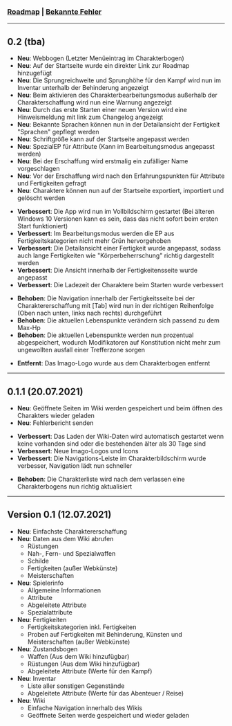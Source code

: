 ### [Roadmap](https://github.com/christophergoltz/imago-app/blob/develop/ROADMAP.md) | [Bekannte Fehler](https://github.com/christophergoltz/imago-app/issues?q=is%3Aissue+is%3Aopen+label%3Abug)

---
## 0.2 (tba)

- **Neu**: Webbogen (Letzter Menüeintrag im Charakterbogen)
- **Neu**: Auf der Startseite wurde ein direkter Link zur Roadmap hinzugefügt
- **Neu**: Die Sprungreichweite und Sprunghöhe für den Kampf wird nun im Inventar unterhalb der Behinderung angezeigt
- **Neu**: Beim aktivieren des Charakterbearbeitungsmodus außerhalb der Charakterschaffung wird nun eine Warnung angezeigt
- **Neu**: Durch das erste Starten einer neuen Version wird eine Hinweismeldung mit link zum Changelog angezeigt
- **Neu**: Bekannte Sprachen können nun in der Detailansicht der Fertigkeit "Sprachen" gepflegt werden
- **Neu**: Schriftgröße kann auf der Startseite angepasst werden
- **Neu**: SpezialEP für Attribute (Kann im Bearbeitungsmodus angepasst werden)
- **Neu**: Bei der Erschaffung wird erstmalig ein zufälliger Name vorgeschlagen
- **Neu**: Vor der Erschaffung wird nach den Erfahrungspunkten für Attribute und Fertigkeiten gefragt
- **Neu**: Charaktere können nun auf der Startseite exportiert, importiert und gelöscht werden

<!-- -->

- **Verbessert**: Die App wird nun im Vollbildschirm gestartet (Bei älteren Windows 10 Versionen kann es sein, dass das nicht sofort beim ersten Start funktioniert)
- **Verbessert**: Im Bearbeitungsmodus werden die EP aus Fertigkeitskategorien nicht mehr Grün hervorgehoben
- **Verbessert**: Die Detailansicht einer Fertigkeit wurde angepasst, sodass auch lange Fertigkeiten wie "Körperbeherrschung" richtig dargestellt werden
- **Verbessert**: Die Ansicht innerhalb der Fertigkeitensseite wurde angepasst
- **Verbessert**: Die Ladezeit der Charaktere beim Starten wurde verbessert

<!-- -->

- **Behoben**: Die Navigation innerhalb der Fertigkeitsseite bei der Charaktererschaffung mit [Tab] wird nun in der richtigen Reihenfolge (Oben nach unten, links nach rechts) durchgeführt
- **Behoben**: Die aktuellen Lebenspunkte verändern sich passend zu dem Max-Hp
- **Behoben**: Die aktuellen Lebenspunkte werden nun prozentual abgespeichert, wodurch Modifikatoren auf Konstitution nicht mehr zum ungewollten ausfall einer Trefferzone sorgen

<!-- -->

- **Entfernt**: Das Imago-Logo wurde aus dem Charakterbogen entfernt

---
## 0.1.1 (20.07.2021)

- **Neu**: Geöffnete Seiten im Wiki werden gespeichert und beim öffnen des Charakters wieder geladen
- **Neu**: Fehlerbericht senden
  
<!-- -->
 
- **Verbessert**: Das Laden der Wiki-Daten wird automatisch gestartet wenn keine vorhanden sind oder die bestehenden älter als 30 Tage sind
- **Verbessert**: Neue Imago-Logos und Icons
- **Verbessert**: Die Navigations-Leiste im Charakterbildschirm wurde verbesser, Navigation lädt nun schneller

<!-- -->

- **Behoben**: Die Charakterliste wird nach dem verlassen eine Charakterbogens nun richtig aktualisiert

--- 
## Version 0.1 (12.07.2021)
- **Neu**: Einfachste Charaktererschaffung
- **Neu**: Daten aus dem Wiki abrufen
    - Rüstungen
    - Nah-, Fern- und Spezialwaffen
    - Schilde
    - Fertigkeiten (außer Webkünste)
    - Meisterschaften
- **Neu**: Spielerinfo
    - Allgemeine Informationen
    - Attribute
    - Abgeleitete Attribute
    - Spezialattribute
- **Neu**: Fertigkeiten
    - Fertigkeitskategorien inkl. Fertigkeiten
    - Proben auf Fertigkeiten mit Behinderung, Künsten und Meisterschaften (außer Webkünste)
- **Neu**: Zustandsbogen
    - Waffen (Aus dem Wiki hinzufügbar)
    - Rüstungen (Aus dem Wiki hinzufügbar)
    - Abgeleitete Attribute (Werte für den Kampf)
- **Neu**: Inventar
    - Liste aller sonstigen Gegenstände
    - Abgeleitete Attribute (Werte für das Abenteuer / Reise)
- **Neu**: Wiki
    - Einfache Navigation innerhalb des Wikis
    - Geöffnete Seiten werde gespeichert und wieder geladen
